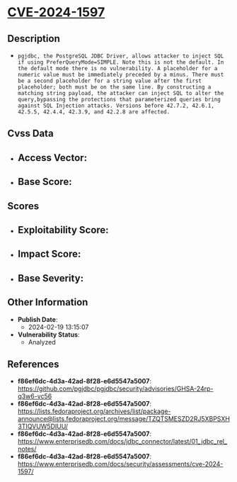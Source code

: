 
# [CVE-2024-1597](https://cve.mitre.org/cgi-bin/cvename.cgi?name=CVE-2024-1597)

## Description

- `pgjdbc, the PostgreSQL JDBC Driver, allows attacker to inject SQL if using PreferQueryMode=SIMPLE. Note this is not the default. In the default mode there is no vulnerability. A placeholder for a numeric value must be immediately preceded by a minus. There must be a second placeholder for a string value after the first placeholder; both must be on the same line. By constructing a matching string payload, the attacker can inject SQL to alter the query,bypassing the protections that parameterized queries bring against SQL Injection attacks. Versions before 42.7.2, 42.6.1, 42.5.5, 42.4.4, 42.3.9, and 42.2.8 are affected.`

## Cvss Data

- **Access Vector**:
  - 
- **Base Score**:
  - 

## Scores

- **Exploitability Score**:
  - 
- **Impact Score**:
  - 
- **Base Severity**:
  - 

## Other Information

- **Publish Date**:
  - 2024-02-19 13:15:07
- **Vulnerability Status**:
  - Analyzed

## References

- **f86ef6dc-4d3a-42ad-8f28-e6d5547a5007**: https://github.com/pgjdbc/pgjdbc/security/advisories/GHSA-24rp-q3w6-vc56
- **f86ef6dc-4d3a-42ad-8f28-e6d5547a5007**: https://lists.fedoraproject.org/archives/list/package-announce@lists.fedoraproject.org/message/TZQTSMESZD2RJ5XBPSXH3TIQVUW5DIUU/
- **f86ef6dc-4d3a-42ad-8f28-e6d5547a5007**: https://www.enterprisedb.com/docs/jdbc_connector/latest/01_jdbc_rel_notes/
- **f86ef6dc-4d3a-42ad-8f28-e6d5547a5007**: https://www.enterprisedb.com/docs/security/assessments/cve-2024-1597/
